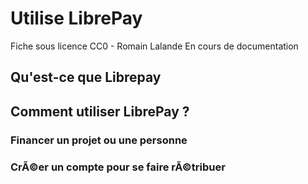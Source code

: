 # Utilise LibrePay

Fiche sous licence CC0 - Romain Lalande
En cours de documentation

## Qu'est-ce que Librepay

## Comment utiliser LibrePay ?
### Financer un projet ou une personne

### CrÃ©er un compte pour se faire rÃ©tribuer
